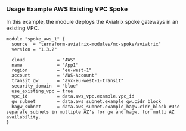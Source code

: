### Usage Example AWS Existing VPC Spoke

In this example, the module deploys the Aviatrix spoke gateways in an existing VPC.

```hcl
module "spoke_aws_1" {
  source  = "terraform-aviatrix-modules/mc-spoke/aviatrix"
  version = "1.3.2"

  cloud            = "AWS"
  name             = "App1"
  region           = "eu-west-1"
  account          = "AWS-Account"
  transit_gw       = "avx-eu-west-1-transit"
  security_domain  = "blue"
  use_existing_vpc = true
  vpc_id           = data.aws_vpc.example.vpc_id
  gw_subnet        = data.aws_subnet.example_gw.cidr_block
  hagw_subnet      = data.aws_subnet.example_hagw.cidr_block #Use separate subnets in multiple AZ's for gw and hagw, for multi AZ availability.
}
```